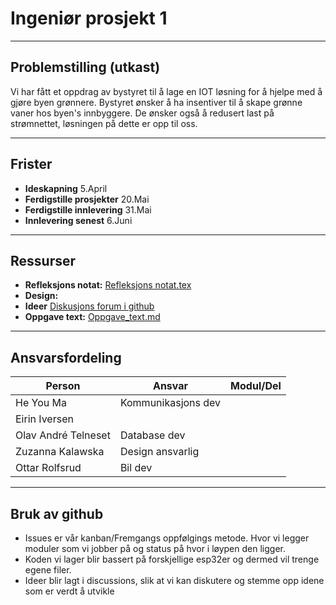 # Ingeniør prosjekt 1

----------------

## Problemstilling (utkast)

Vi har fått et oppdrag av bystyret til å lage en IOT løsning for å hjelpe med å gjøre byen grønnere. Bystyret ønsker å ha insentiver til å skape grønne vaner hos byen's innbyggere.
De ønsker også å redusert last på strømnettet, løsningen på dette er opp til oss. 

-------------------

## Frister
- **Ideskapning** 5.April
- **Ferdigstille prosjekter** 20.Mai
- **Ferdigstille innlevering** 31.Mai
- **Innlevering senest** 6.Juni

-----------------

## Ressurser

- **Refleksjons notat:** [Refleksjons notat.tex](https://www.overleaf.com/3524624722xnnfcykfcyht#74726a)
- **Design:**
- **Ideer** [Diskusjons forum i github](https://github.com/ElektroMannen/Ingenior-prosjekt-1/discussions)
- **Oppgave text:** [ Oppgave_text.md](https://github.com/ElektroMannen/Ingenior-prosjekt-1/blob/main/Prosjekt%20informasjon/Oppgave_text.md)

------------------

## Ansvarsfordeling
|**Person**|**Ansvar**|**Modul/Del**|
|------------|--------|---------:|
|He You Ma|Kommunikasjons dev|          |
|Eirin Iversen|       |          | 
|Olav André Telneset|Database dev|          |
|Zuzanna Kalawska|Design ansvarlig|          |
|Ottar Rolfsrud|Bil dev|          |

-----------------------------------

## Bruk av github
- Issues er vår kanban/Fremgangs oppfølgings metode. Hvor vi legger moduler som vi jobber på og status på hvor i løypen den ligger.
- Koden vi lager blir bassert på forskjellige esp32er og dermed vil trenge egene filer.
- Ideer blir lagt i discussions, slik at vi kan diskutere og stemme opp idene som er verdt å utvikle

